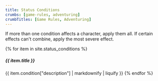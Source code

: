 ```yaml
---
title: Status Conditions
crumbs: [game-rules, adventuring]
crumbTitles: [Game Rules, Adventuring]
---
```


If more than one condition affects a character, apply them all. If certain effects can't combine, apply the most severe effect.

{% for item in site.status_conditions %}
##### {{ item.title }}
{{ item.condition["description"] | markdownify | liquify }}
{% endfor %}